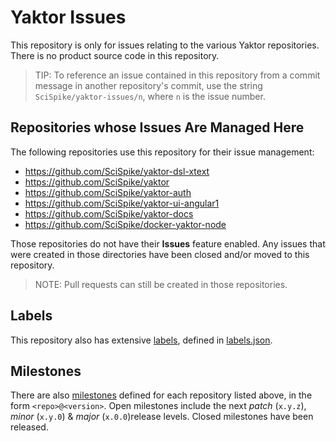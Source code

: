 # Yaktor Issues

This repository is only for issues relating to the various Yaktor repositories.
There is no product source code in this repository.

> TIP: To reference an issue contained in this repository from a commit message in another repository's commit, use the string `SciSpike/yaktor-issues/n`, where `n` is the issue number.

## Repositories whose Issues Are Managed Here
The following repositories use this repository for their issue management:

* https://github.com/SciSpike/yaktor-dsl-xtext
* https://github.com/SciSpike/yaktor
* https://github.com/SciSpike/yaktor-auth
* https://github.com/SciSpike/yaktor-ui-angular1
* https://github.com/SciSpike/yaktor-docs
* https://github.com/SciSpike/docker-yaktor-node

Those repositories do not have their **Issues** feature enabled.
Any issues that were created in those directories have been closed and/or moved to this repository.

> NOTE: Pull requests can still be created in those repositories.

## Labels
This repository also has extensive [labels](https://github.com/matthewadams/yaktor-issues/labels), defined in [labels.json](labels.json).

## Milestones
There are also [milestones](https://github.com/matthewadams/yaktor-issues/milestones) defined for each repository listed above, in the form `<repo>@<version>`.
Open milestones include the next *patch* (`x.y.z`), *minor* (`x.y.0`) & *major* (`x.0.0`)release levels.
Closed milestones have been released.
